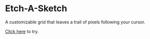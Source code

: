 # Etch-A-Sketch

A customizable grid that leaves a trail of pixels following your cursor. 

[Click here](https://alexboondev.github.io/Etch-A-Sketch/) to try. 
